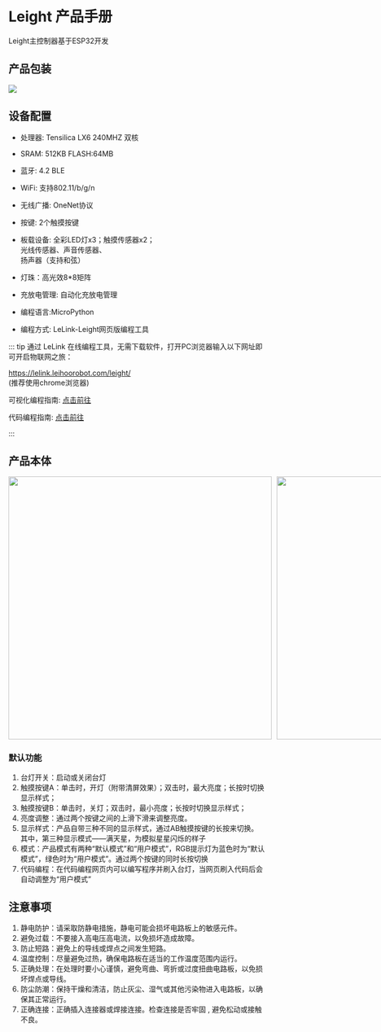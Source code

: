 # Leight 产品手册

Leight主控制器基于ESP32开发

## 产品包装

![](/Leight/package.png)
## 设备配置
* 处理器: Tensilica LX6 240MHZ 双核

* SRAM: 512KB FLASH:64MB

* 蓝牙: 4.2 BLE

* WiFi: 支持802.11/b/g/n

* 无线广播: OneNet协议
* 按键: 2个触摸按键

* 板载设备: 全彩LED灯x3；触摸传感器x2；<br>
 光线传感器、声音传感器、<br>
  扬声器（支持和弦）

* 灯珠：高光效8*8矩阵

* 充放电管理: 自动化充放电管理

* 编程语言:MicroPython

* 编程方式: LeLink-Leight网页版编程工具


::: tip
通过 LeLink 在线编程工具，无需下载软件，打开PC浏览器输入以下网址即可开启物联网之旅：

https://lelink.leihoorobot.com/leight/  
(推荐使用chrome浏览器)  

可视化编程指南:  [点击前往](/programmingGuide/Leight/blockly.md)

 
代码编程指南:  [点击前往](/programmingGuide/Leight/code.md)

:::
## 产品本体
<div style="display: grid;grid-template-columns: auto auto;gap: 10px;">
<img src="/Leight/台灯.png" style="height: 517px"/>
<img src="/Leight/台灯介绍.png" style="height: 517px"/>
</div>

### 默认功能
1. 台灯开关：启动或关闭台灯
2. 触摸按键A：单击时，开灯（附带清屏效果）；双击时，最大亮度；长按时切换显示样式；
3. 触摸按键B：单击时，关灯；双击时，最小亮度；长按时切换显示样式；
4. 亮度调整：通过两个按键之间的上滑下滑来调整亮度。
5. 显示样式：产品自带三种不同的显示样式，通过AB触摸按键的长按来切换。其中，第三种显示模式——满天星，为模拟星星闪烁的样子
6. 模式：产品模式有两种“默认模式”和“用户模式”，RGB提示灯为蓝色时为“默认模式”，绿色时为“用户模式”。通过两个按键的同时长按切换
7. 代码编程：在代码编程网页内可以编写程序并刷入台灯，当网页刷入代码后会自动调整为“用户模式”

## 注意事项
1. 静电防护：请采取防静电措施，静电可能会损坏电路板上的敏感元件。
2. 避免过载：不要接入高电压高电流，以免损坏造成故障。
3. 防止短路：避免上的导线或焊点之间发生短路。
4. 温度控制：尽量避免过热，确保电路板在适当的工作温度范围内运行。
5. 正确处理：在处理时要小心谨慎，避免弯曲、弯折或过度扭曲电路板，以免损坏焊点或导线。
6. 防尘防潮：保持干燥和清洁，防止灰尘、湿气或其他污染物进入电路板，以确保其正常运行。
7. 正确连接：正确插入连接器或焊接连接。检查连接是否牢固 , 避免松动或接触不良。